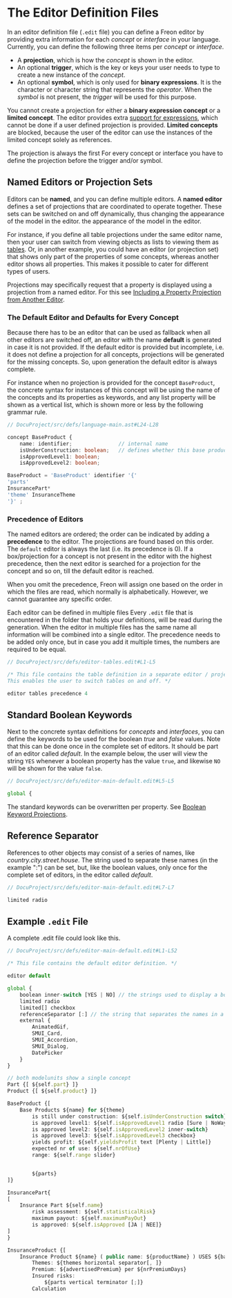<script>
    import Note from "$lib/notes/Note.svelte";
     let self;
</script>

# The Editor Definition Files

In an editor definition file (`.edit` file) you can define a Freon editor by providing extra information
for each _concept_ or _interface_ in your language. Currently, you can define the following three items per
_concept_ or _interface_.

- A **projection**, which is how the _concept_ is shown in the editor.
- An optional **trigger**, which is the key or keys your user needs to type to create a
  new instance of the _concept_.
- An optional **symbol**, which is only used for **binary expressions**. It is the character or
  character string that represents the _operator_. When the _symbol_ is not present,
  the _trigger_ will be used for this purpose.

You cannot create a projection for either a **binary expression concept** or a **limited concept**.
The editor provides extra [support for expressions](/010_Intro/010_Projectional_Editing#expressions), which
cannot be done if a user defined projection is provided. **Limited concepts** are blocked, because the user of the editor
can use the instances of the limited concept solely as references.

<Note>
<svelte:fragment slot="header"> The projection is always the first </svelte:fragment>
<svelte:fragment slot="content">
For every concept or interface you have to define the projection before the trigger and/or symbol.  
</svelte:fragment>
</Note>

## Named Editors or Projection Sets

Editors can be **named**, and you can define multiple editors. A **named editor**
defines a set of projections that are coordinated to operate together.
These sets can be switched on and off dynamically, thus changing
the appearance of the model in the editor.
the appearance of the model in the editor.

For instance, if you define all table projections under the same editor name,
then your user can switch from viewing objects as lists to viewing them
as [tables](/030_Developing_a_Language/020_Definition_Level/010_Editor_Definition/020_Projections#tables).
Or, in another example, you could have an editor (or projection set) that shows only part of the properties of some
concepts, whereas another editor shows all properties. This makes it possible to cater for different types of users.

Projections may specifically request that a property is displayed using a projection from a named editor.
For this see [Including a Property Projection from Another Editor](/030_Developing_a_Language/020_Definition_Level/010_Editor_Definition/020_Projections#named_projection).

### The Default Editor and Defaults for Every Concept

Because there has to be an editor that can be used as fallback when all other editors are switched off, an
editor with the name **default** is generated in case it is not provided. If the default editor is provided but incomplete,
i.e. it does not define a projection for all concepts,
projections will be generated for the missing concepts. So, upon generation the default editor is always complete.

For instance when no projection is provided for the concept `BaseProduct`, the concrete syntax for instances of this concept
will be using the name of the concepts and its properties as keywords, and any list property will be shown as a vertical list,
which is shown more or less by the following grammar rule.

```ts
// DocuProject/src/defs/language-main.ast#L24-L28

concept BaseProduct {
    name: identifier;               // internal name
    isUnderConstruction: boolean;   // defines whether this base product is still 'raw'
    isApprovedLevel1: boolean;
    isApprovedLevel2: boolean;
```

```ts
BaseProduct = 'BaseProduct' identifier '{'
'parts'
InsurancePart*
'theme' InsuranceTheme
'}' ;
```

### <a name="ordering"></a> Precedence of Editors

The named editors are ordered; the order can be indicated by adding a **precedence** to the editor. The
projections are found based on this order. The `default` editor is always the last (i.e. its precedence is 0).
If a box/projection for a concept is not present in the editor with the highest precedence,
then the next editor is searched for a projection for the concept and so on, till the default editor is reached.

When you omit the precedence, Freon will assign one based on the order in which the files are read,
which normally is alphabetically. However, we cannot guarantee any specific order.

<Note>
<svelte:fragment slot="header"> Each editor can be defined in multiple files </svelte:fragment>
<svelte:fragment slot="content">
Every <code>.edit</code> file that is encountered in the folder that holds your definitions, will be read during the generation.
When the editor in multiple files has the same name all information will be combined into a single editor. 
The precedence needs to be added only once, but in case you add it multiple times, the numbers are required to be equal.
</svelte:fragment>
</Note>

```ts
// DocuProject/src/defs/editor-tables.edit#L1-L5

/* This file contains the table definition in a separate editor / projection group.
This enables the user to switch tables on and off. */

editor tables precedence 4

```

## Standard Boolean Keywords

Next to the concrete syntax definitions for _concepts_ and _interfaces_, you can define the keywords to be used for
the boolean _true_ and _false_ values. Note that this can be done once in the complete set of editors. It should be
part of an editor called _default_. In the example below, the user will view the string `YES` whenever a boolean
property has the value `true`, and likewise `NO` will be shown for the value `false`.

```ts
// DocuProject/src/defs/editor-main-default.edit#L5-L5

global {
```

The standard keywords can be overwritten per property.
See [Boolean Keyword Projections](/030_Developing_a_Language/020_Definition_Level/010_Editor_Definition/020_Projections#booleans).

## Reference Separator

References to other objects may consist of a series of names, like _country.city.street.house_. The string used to separate
these names (in the example ":") can be set, but, like the boolean values, only once for the complete set of editors,
in the editor called _default_.

```ts
// DocuProject/src/defs/editor-main-default.edit#L7-L7

limited radio
```

## Example `.edit` File

A complete .edit file could look like this.

```ts
// DocuProject/src/defs/editor-main-default.edit#L1-L52

/* This file contains the default editor definition. */

editor default

global {
    boolean inner-switch [YES | NO] // the strings used to display a boolean value, all booleans will default be displayed as an inner switch control
    limited radio
    limited[] checkbox
    referenceSeparator [:] // the string that separates the names in a path name, e.g. pack1:cls3:part
    external {
        AnimatedGif,
        SMUI_Card,
        SMUI_Accordion,
        SMUI_Dialog,
        DatePicker
    }
}

// both modelunits show a single concept
Part {[ ${self.part} ]}
Product {[ ${self.product} ]}

BaseProduct {[
    Base Products ${name} for ${theme}
        is still under construction: ${self.isUnderConstruction switch}
        is approved level1: ${self.isApprovedLevel1 radio [Sure | NoWay]}
        is approved level2: ${self.isApprovedLevel2 inner-switch}
        is approved level3: ${self.isApprovedLevel3 checkbox}
        yields profit: ${self.yieldsProfit text [Plenty | Little]}
        expected nr of use: ${self.nrOfUse}
        range: ${self.range slider}


        ${parts}
]}

InsurancePart{
[
    Insurance Part ${self.name}
        risk assessment: ${self.statisticalRisk}
        maximum payout: ${self.maximumPayOut}
        is approved: ${self.isApproved [JA | NEE]}
]
}

InsuranceProduct {[
    Insurance Product ${name} ( public name: ${productName} ) USES ${basedOn horizontal separator[, ]}
        Themes: ${themes horizontal separator[, ]}
        Premium: ${advertisedPremium} per ${nrPremiumDays}
        Insured risks:
            ${parts vertical terminator [;]}
        Calculation
```
